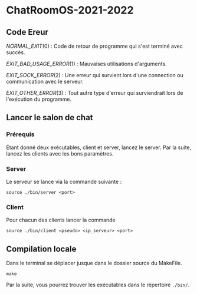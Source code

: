 # ChatRoomOS-2021-2022

## Code Ereur

*NORMAL_EXIT*(0) : Code de retour de programme qui s'est terminé avec succès.

*EXIT_BAD_USAGE_ERROR*(1) : Mauvaises utilisations d'arguments.

*EXIT_SOCK_ERROR*(2) : Une erreur qui survient lors d'une connection ou communication avec le serveur. 

*EXIT_OTHER_ERROR*(3) : Tout autre type d'erreur qui surviendrait lors de l'exécution du programme.


## Lancer le salon de chat 

### Prérequis 
Étant donné deux exécutables, client et server, lancez le server.
Par la suite, lancez les clients avec les bons paramètres.

### Server 
Le serveur se lance via la commande suivante :
```shell 
source ./bin/server <port>
```


### Client 
Pour chacun des clients lancer la commande 
```shell 
source ./bin/client <pseudo> <ip_serveur> <port>
```


## Compilation locale

Dans le terminal se déplacer jusque dans le dossier source du MakeFile.
```shell
make
```

Par la suite, vous pourrez trouver les exécutables dans le répertoire ```./bin/```.
